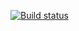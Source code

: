 [![Build status](https://ci.appveyor.com/api/projects/status/uqttbsgsdp48gyfk?svg=true)](https://ci.appveyor.com/project/MihailOkatev/ajs-5-2)
